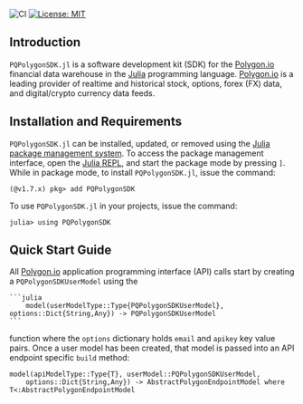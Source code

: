 ![CI](https://github.com/Paliquant/PQPolygonSDK.jl/workflows/CI/badge.svg)
[![License: MIT](https://img.shields.io/badge/License-MIT-yellow.svg)](https://opensource.org/licenses/MIT)

## Introduction
`PQPolygonSDK.jl` is a software development kit (SDK) for the [Polygon.io](https://polygon.io) financial data warehouse in the [Julia](https://julialang.org) programming language. [Polygon.io](https://polygon.io) is a leading provider of realtime and historical stock, options, forex (FX) data, and digital/crypto currency data feeds.

## Installation and Requirements
`PQPolygonSDK.jl` can be installed, updated, or removed using the [Julia package management system](https://docs.julialang.org/en/v1/stdlib/Pkg/). To access the package management interface, open the [Julia REPL](https://docs.julialang.org/en/v1/stdlib/REPL/), and start the package mode by pressing `]`.
While in package mode, to install `PQPolygonSDK.jl`, issue the command:

    (@v1.7.x) pkg> add PQPolygonSDK

To use `PQPolygonSDK.jl` in your projects, issue the command:

    julia> using PQPolygonSDK

## Quick Start Guide
All [Polygon.io](https://polygon.io) application programming interface (API) calls start by creating a `PQPolygonSDKUserModel` using the

    ```julia
        model(userModelType::Type{PQPolygonSDKUserModel}, options::Dict{String,Any}) -> PQPolygonSDKUserModel
    ```

function where the `options` dictionary holds `email` and `apikey` key value pairs. Once a user model has been created, that model
is passed into an API endpoint specific `build` method:

    model(apiModelType::Type{T}, userModel::PQPolygonSDKUserModel, 
        options::Dict{String,Any}) -> AbstractPolygonEndpointModel where T<:AbstractPolygonEndpointModel



